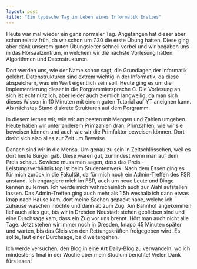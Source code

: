 ```yaml
---
layout: post
title: "Ein typische Tag im Leben eines Informatik Ersties"
---
```


Heute war mal wieder ein ganz normaler Tag. Angefangen hat dieser aber schon relativ früh, da wir schon um 7.30 die erste Übung hatten. Diese ging aber dank unserem guten Übungsleiter schnell vorbei und wir begaben uns in das Hörsaalzentrum, in welchem wir die nächste Vorlesung hatten: Algorithmen und Datenstrukturen.

Dort werden uns, wie der Name schon sagt, die Grundlagen der Informatik gelehrt. Datenstrukturen sind extrem wichtig in der Informatik, da diese abspeichern, was ein Wert eigentlich sein soll. Heute ging es um die Implementierung dieser in die Porgrammiersprache C. Die Vorlesung an sich ist echt nützlich, aber leider auch ziemlich langweilig, da man sich dieses Wissen in 10 Minuten mit einem guten Tutorial auf YT aneignen kann. Als nächstes Stand diskrete Strukturen auf dem Porgramm.

In diesem lernen wir, wie wir am besten mit Mengen und Zahlen umgehen. Heute haben wir unter anderem Primzahlen dran. Primzahlen, wie wir sie beweisen können und auch wie wir die Primfaktor beweisen können. Dort dreht sich also alles zur Zeit um Beweise. 

Danach sind wir in die Mensa. Um genau zu sein in Zeltschlösschen, weil es dort heute Burger gab. Diese waren gut, zumindest wenn man auf dem Preis schaut. Sowieso muss man sagen, dass das Preis - Leistungsverhältnis top ist beim Studentenwerk. Nach dem Essen ging es für mich zurück in die Fakultät, da für mich noch ein Admin-Treffen des FSR anstand. Ich engargiere mich im FSR, auch um neue Leute und Dinge kennen zu lernen. Ich werde mich wahrscheinlich auch zur Wahl aufstellen lassen. Das Admin-Treffen ging auch mehr als 1,5h weshalb ich dann etwas knap nach Hause kam, dort meine Sachen gepackt habe, welche ich zuhause waschen möchte und dann ab zum Zug. Am Bahnhof angekommen lief auch alles gut, bis wir in Dresden Neustadt stehen geblieben sind und eine Durchsage kam, dass ein Zug vor uns brennt. Hört man auch nicht alle Tage. Jetzt stehen wir immer noch in Dresden, knapp 45 Minuten später und warten, bis das Gleis von den Rettungskräften freigegeben wird. Es sollte, laut einer Durchsage, bald weitergehen. 

Ich werde versuchen, den Blog in eine Art Daily-Blog zu verwandeln, wo ich mindestens 1mal in der Woche über mein Studium berichte! Vielen Dank fürs lesen!
